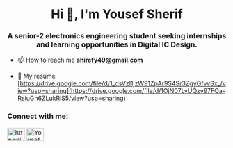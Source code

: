 <h1 align="center">Hi 👋, I'm Yousef Sherif</h1>
<h3 align="center">A senior-2 electronics engineering student seeking internships and learning opportunities in Digital IC Design.</h3>

- 📫 How to reach me **shirefy49@gmail.com**

- 📄 My resume [https://drive.google.com/file/d/1_dsVzl1jzW91ZpAr9S4Sr3ZgyGfvvSx_/view?usp=sharing](https://drive.google.com/file/d/1OjN07LvUQzv97FQa-RsiuGn6ZLukRlS5/view?usp=sharing)

<h3 align="left">Connect with me:</h3>
<p align="left">
<a href="https://www.linkedin.com/in/yousef-sherif-6343b219b/" target="blank"><img align="center" src="https://raw.githubusercontent.com/rahuldkjain/github-profile-readme-generator/master/src/images/icons/Social/linked-in-alt.svg" alt="https://www.linkedin.com/in/yousef-sherif-6343b219b/" height="30" width="40" /></a>
<a href="https://www.facebook.com/eng.yousef.sherif/" target="blank"><img align="center" src="https://raw.githubusercontent.com/rahuldkjain/github-profile-readme-generator/master/src/images/icons/Social/facebook.svg" alt="Yousef Sherif" height="30" width="40" /></a>
</p>
